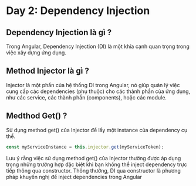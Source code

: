 # Day 2: Dependency Injection
## Dependency Injection là gì ?
Trong Angular, Dependency Injection (DI) là một khía cạnh quan trọng trong việc xây dựng ứng dụng. 
## Method Injector là gì ?
Injector là một phần của hệ thống DI trong Angular, nó giúp quản lý việc cung cấp các dependencies (phụ thuộc) cho các thành phần của ứng dụng, như các service, các thành phần (components), hoặc các module.

## Medthod Get() ?
Sử dụng method get() của Injector để lấy một instance của dependency cụ thể. 
```typescript
const myServiceInstance = this.injector.get(myServiceToken);

```
Lưu ý rằng việc sử dụng method get() của Injector thường được áp dụng trong những trường hợp đặc biệt khi bạn không thể inject dependency trực tiếp thông qua constructor. Thông thường, DI qua constructor là phương pháp khuyến nghị để inject dependencies trong Angular
